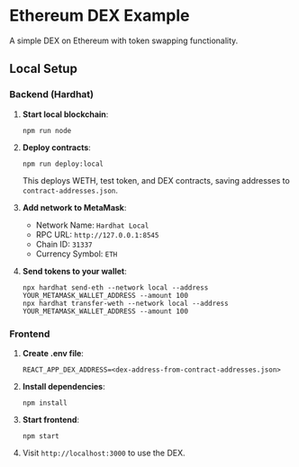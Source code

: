 # Ethereum DEX Example

A simple DEX on Ethereum with token swapping functionality.

## Local Setup

### Backend (Hardhat)

1. **Start local blockchain**:
   ```
   npm run node
   ```

2. **Deploy contracts**:
   ```
   npm run deploy:local
   ```
   This deploys WETH, test token, and DEX contracts, saving addresses to `contract-addresses.json`.

3. **Add network to MetaMask**:
   - Network Name: `Hardhat Local`
   - RPC URL: `http://127.0.0.1:8545`
   - Chain ID: `31337`
   - Currency Symbol: `ETH`

4. **Send tokens to your wallet**:
   ```
   npx hardhat send-eth --network local --address YOUR_METAMASK_WALLET_ADDRESS --amount 100
   npx hardhat transfer-weth --network local --address YOUR_METAMASK_WALLET_ADDRESS --amount 100
   ```

### Frontend

1. **Create .env file**:
   ```
   REACT_APP_DEX_ADDRESS=<dex-address-from-contract-addresses.json>
   ```

2. **Install dependencies**:
   ```
   npm install
   ```

3. **Start frontend**:
   ```
   npm start
   ```

4. Visit `http://localhost:3000` to use the DEX.
